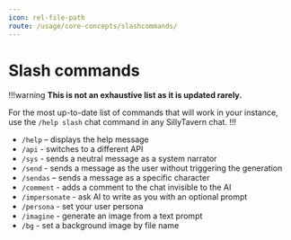 ```yaml
---
icon: rel-file-path
route: /usage/core-concepts/slashcommands/
---
```


# Slash commands

!!!warning
**This is not an exhaustive list as it is updated rarely.**

For the most up-to-date list of commands that will work in your instance, use the `/help slash` chat command in any SillyTavern chat.
!!!

- `/help` – displays the help message
- `/api` - switches to a different API
- `/sys` - sends a neutral message as a system narrator
- `/send` - sends a message as the user without triggering the generation
- `/sendas` – sends a message as a specific character
- `/comment` - adds a comment to the chat invisible to the AI
- `/impersonate` - ask AI to write as you with an optional prompt
- `/persona` - set your user persona
- `/imagine` - generate an image from a text prompt
- `/bg` - set a background image by file name
